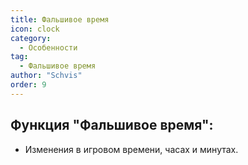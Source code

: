 ```yaml
---
title: Фальшивое время
icon: clock
category:
  - Особенности
tag:
  - Фальшивое время
author: "Schvis"
order: 9
---
```


## Функция "Фальшивое время":
- Изменения в игровом времени, часах и минутах.
